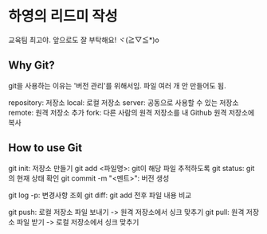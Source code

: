 # 하영의 리드미 작성

교육팀 최고야. 앞으로도 잘 부탁해요!
ヾ(≧▽≦*)o

## Why Git?

git을 사용하는 이유는 '버전 관리'를 위해서임.
파일 여러 개 안 만들어도 됨.

repository: 저장소
local: 로컬 저장소
server: 공동으로 사용할 수 있는 저장소
remote: 원격 저장소 추가
fork: 다른 사람의 원격 저장소를 내 Github 원격 저장소에 복사

## How to use Git

git init: 저장소 만들기
git add <파일명>: git이 해당 파일 추적하도록
git status: git의 현재 상태 확인
git commit -m "<멘트>": 버전 생성

git log -p: 변경사항 조회
git diff: git add 전후 파일 내용 비교

git push: 로컬 저장소 파일 보내기 -> 원격 저장소에서 싱크 맞추기
git pull: 원격 저장소 파일 받기 -> 로컬 저장소에서 싱크 맞추기